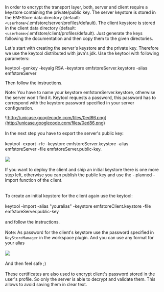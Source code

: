 In order to encrypt the transport layer, both, server and client require a keystore containing the private/public key. The server keystore is stored in the EMFStore data directory (default: `<userhome>`/.emfstore/server/profiles/default). The client keystore is stored in the client data directory (default: `<userhome>`/.emfstore/client/profiles/default). Just generate the keys following the documentation and then copy them to the given directories.

Let's start with creating the server's keystore and the private key. Therefore we use the keytool distributed with java's jdk.
Use the keytool with following parameters:

keytool -genkey -keyalg RSA -keystore emfstoreServer.keystore -alias emfstoreServer

Then follow the instructions.

Note: You have to name your keystore emfstoreServer.keystore, otherwise the server won't find it. Keytool requests a password, this password has to correspond with the keystore password specified in your server configuration.

![http://unicase.googlecode.com/files/0ed86.png](http://unicase.googlecode.com/files/0ed86.png)
<br>
<br>
In the next step you have to export the server's public key:<br>
<br>
keytool -export -rfc -keystore emfstoreServer.keystore -alias emfstoreServer -file emfstoreServer.public-key.<br>
<br>
<img src='http://unicase.googlecode.com/files/a0decED.png' />
<br>
<br>
If you want to deploy the client and ship an initial keystore there is one more step left, otherwise you can publish the public key and use the - planned - import function of the client.<br>
<br>
<br>
To create an initial keystore for the client again use the keytool:<br>
<br>
keytool -import -alias "youralias" -keystore emfstoreClient.keystore -file emfstoreServer.public-key<br>
<br>
and follow the instructions.<br>
<br>
Note: As password for the client's keystore use the password specified in <code>KeyStoreManager</code> in the workspace plugin. And you can use any format for your alias<br>
<br>
<img src='http://unicase.googlecode.com/files/cc022.png' />
<br>
<br>
And then feel safe ;)<br>
<br>
These certificates are also used to encrypt client's password stored in the user's profile. So only the server is able to decrypt and validate them. This allows to avoid saving them in clear text.